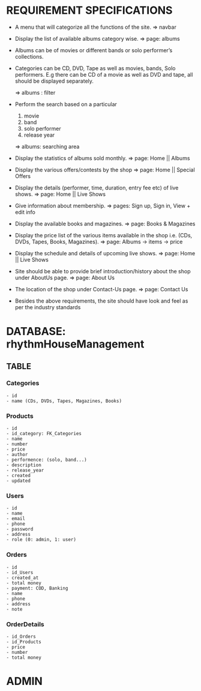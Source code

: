 # REQUIREMENT SPECIFICATIONS

- A menu that will categorize all the functions of the site. => navbar

- Display the list of available albums category wise. => page: albums

- Albums can be of movies or different bands or solo performer’s collections.

- Categories can be CD, DVD, Tape as well as movies, bands, Solo performers. E.g there can be CD of a movie as well as DVD and tape, all should be displayed separately.

  => albums : filter

- Perform the search based on a particular

  1. movie
  2. band
  3. solo performer
  4. release year

  => albums: searching area

- Display the statistics of albums sold monthly. => page: Home || Albums

- Display the various offers/contests by the shop => page: Home || Special Offers

- Display the details (performer, time, duration, entry fee etc) of live shows. => page: Home || Live Shows

- Give information about membership. => pages: Sign up, Sign in, View + edit info

- Display the available books and magazines. => page: Books & Magazines

- Display the price list of the various items available in the shop i.e. (CDs, DVDs, Tapes, Books, Magazines). => page: Albums -> items -> price

- Display the schedule and details of upcoming live shows. => page: Home || Live Shows

- Site should be able to provide brief introduction/history about the shop under AboutUs page. => page: About Us

- The location of the shop under Contact-Us page. => page: Contact Us

- Besides the above requirements, the site should have look and feel as per the industry standards

# DATABASE: rhythmHouseManagement

## TABLE

### Categories

    - id
    - name (CDs, DVDs, Tapes, Magazines, Books)

### Products

    - id
    - id_category: FK_Categories
    - name
    - number
    - price
    - author
    - performence: (solo, band...)
    - description
    - release_year
    - created
    - updated

### Users

    - id
    - name
    - email
    - phone
    - password
    - address
    - role (0: admin, 1: user)

### Orders

    - id
    - id_Users
    - created_at
    - total money
    - payment: COD, Banking
    - name
    - phone
    - address
    - note

### OrderDetails

    - id_Orders
    - id_Products
    - price
    - number
    - total money

# ADMIN
